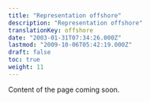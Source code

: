 ```yaml
---
title: "Representation offshore"
description: "Representation offshore"
translationKey: offshore
date: "2003-01-31T07:34:26.000Z"
lastmod: "2009-10-06T05:42:19.000Z"
draft: false
toc: true
weight: 11
---
```


Content of the page coming soon.
